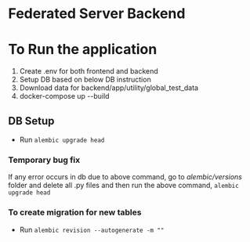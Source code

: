 # Federated Server Backend



# To Run the application
1. Create .env for both frontend and backend
2. Setup DB based on below DB instruction
3. Download data for backend/app/utility/global_test_data
4. docker-compose up --build



## DB Setup

- Run `alembic upgrade head`

### Temporary bug fix

If any error occurs in db due to above command, go to _alembic/versions_ folder and delete all .py files and then run the above command, `alembic upgrade head`

### To create migration for new tables

- Run `alembic revision --autogenerate -m ""`